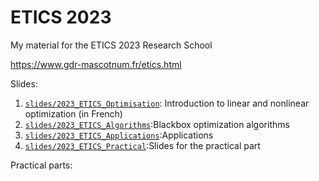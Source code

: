 # ETICS 2023
My material for the ETICS 2023 Research School

<https://www.gdr-mascotnum.fr/etics.html>

Slides:
1. [`slides/2023_ETICS_Optimisation`](./slides/2023_ETICS_Optimisation.pdf): Introduction to linear and nonlinear optimization (in French)
2. [`slides/2023_ETICS_Algorithms`](./slides/2023_ETICS_Algorithms.pdf):Blackbox optimization algorithms
3. [`slides/2023_ETICS_Applications`](./slides/2023_ETICS_Applications.pdf):Applications
4. [`slides/2023_ETICS_Practical`](./slides/2023_ETICS_Practical.pdf):Slides for the practical part

Practical parts:
